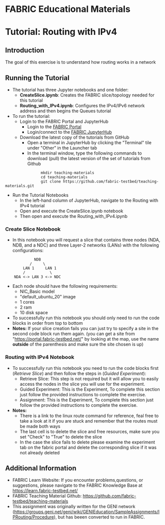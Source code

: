 # FABRIC Educational Materials
# Tutorial: Routing with IPv4
## Introduction
  The goal of this exercise is to understand how routing works in a network

## Running the Tutorial
- The tutorial has three Jupyter notebooks and one folder:
    - **CreateSlice.ipynb**: Creates the FABRIC slice/topology needed for this tutorial
    - **Routing_with_IPv4.ipynb**: Configures the IPv4/IPv6 network address and then begins the Queues tutorial
- To run the tutorial:
   - Login to the FABRIC Portal and JupyterHub
    	- Login to the [FABRIC Portal](https://portal.fabric-testbed.net/)
    	- Login/connect to the [FABRIC JupyterHub](https://learn.fabric-testbed.net/knowledge-base/creating-your-first-experiment-in-jupyter-hub/)
   - Download the latest copy of the tutorials from GitHub
    	- Open a terminal in JupyterHub by clicking the "Terminal" tile under "Other" in the Launcher tab
    	- In the terminal window, type the following commands to download (pull) the latest version of the set of tutorials from Github
```
        	    mkdir teaching-materials
        	    cd teaching-materials
        	    git clone https://github.com/fabric-testbed/teaching-materials.git
```
   - Run the Tutorial Notebooks
    	- In the left-hand column of JupyterHub, navigate to the Routing with IPv4 tutorial
    	- Open and execute the CreateSlice.ipynb notebook
        - Then open and execute the Routing_with_IPv4.ipynb

### Create Slice Notebook
- In this notebook you will request a slice that contains three nodes (NDA, NDB, and a NDC) and three Layer-2 networks (LANs) with the following configurations:
```
             NDB
           /     \
     	LAN 1     LAN 1
    	/         	\
  	NDA <-> LAN 3 <-> NDC
```
- Each node should have the following requirements:
	- NIC_Basic model
	- "default_ubuntu_20" image
	- 1 cores
	- 2 ram
	- 10 disk space
 - To successfully run this notebook you should only need to run the code blocks in order from top to bottom
 - **Notes:** If your slice creation fails you can just try to specify a site in the second code block run them again. (you can get a site from "https://portal.fabric-testbed.net/" by looking at the map, use the name **outside** of the parenthesis and make sure the site chosen is up)

### Routing with IPv4 Notebook
- To successfully run this notebook you need to run the code blocks first (*Retrieve Slice*) and then follow the steps in (*Guided Experiment*):
    - Retrieve Slice: This step is not required but it will allow you to easily access the nodes in the slice you will use for the experiment.
	- Guided Experiment: This is the Experiment, To complete this section just follow the provided instructions to complete the exercise.
    - Assignment: This is the Experiment, To complete this section just follow the provided instructions to complete the exercise.
- **Notes:**
    - There is a link to the linux route command for reference, feal free to take a look at it if you are stuck and remember that the routes must be made both ways
    - The last cell is to delete the slice and free resources, make sure you set "Check" to "True" to delete the slice
    - In the case the slice fails to delete please examine the experiment tab on the fabric portal and delete the corresponding slice if it was not already deleted

## Additional Information
- FABRIC Learn Website: If you encounter problems,questions, or suggestions, please navigate to the FABRIC Knowledge Base at https://learn.fabric-testbed.net/
- FABRIC Teaching Material Github: <https://github.com/fabric-testbed/teaching-materials>
- This assignment was originally written for the GENI network (<https://groups.geni.net/geni/wiki/GENIEducation/SampleAssignments/IPRouting/Procedure>), but has beeen converted to run in FABRIC.